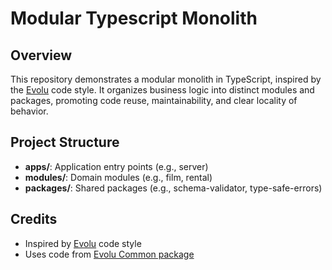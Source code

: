 # Modular Typescript Monolith

## Overview

This repository demonstrates a modular monolith in TypeScript, inspired by the [Evolu](https://github.com/evoluhq/evolu) code style. It organizes business logic into distinct modules and packages, promoting code reuse, maintainability, and clear locality of behavior.

## Project Structure

- **apps/**: Application entry points (e.g., server)
- **modules/**: Domain modules (e.g., film, rental)
- **packages/**: Shared packages (e.g., schema-validator, type-safe-errors)

## Credits

- Inspired by [Evolu](https://github.com/evoluhq/evolu) code style
- Uses code from [Evolu Common package](https://github.com/evoluhq/evolu/tree/main/packages/common)
